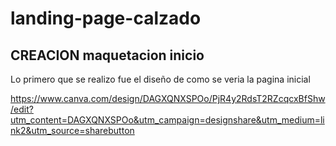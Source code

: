# landing-page-calzado

## CREACION maquetacion inicio

Lo primero que se realizo fue el diseño de como se veria la pagina inicial

https://www.canva.com/design/DAGXQNXSPOo/PjR4y2RdsT2RZcqcxBfShw/edit?utm_content=DAGXQNXSPOo&utm_campaign=designshare&utm_medium=link2&utm_source=sharebutton


